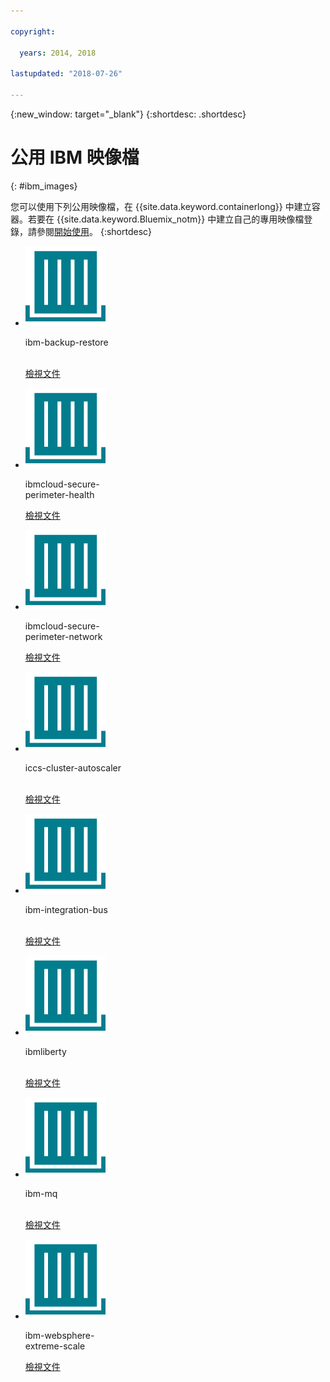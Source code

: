 ```yaml
---

copyright:

  years: 2014, 2018

lastupdated: "2018-07-26"

---
```


{:new_window: target="_blank"}
{:shortdesc: .shortdesc}

# 公用 IBM 映像檔
{: #ibm_images}

您可以使用下列公用映像檔，在 {{site.data.keyword.containerlong}} 中建立容器。若要在 {{site.data.keyword.Bluemix_notm}} 中建立自己的專用映像檔登錄，請參閱[開始使用](/docs/services/Registry/index.html)。
{:shortdesc}


<ul class="runtimeIconList">
<li>
<p class="runtimeIcon"><img src="images/container-image_ibm.svg" alt="如需 ibm-backup-restore 映像檔的相關資訊，請參閱文件。"></p>
<p class="runtimeTitle">ibm-backup-restore<br /> <br /></p>
<p class="runtimeLink"><a format="html" href="/docs/services/RegistryImages/ibm-backup-restore/index.html" scope="peer" title="如需 ibm-backup-restore 映像檔的相關資訊，請參閱文件。">檢視文件</a></p>
</li>
  
<li>
<p class="runtimeIcon"><img src="images/container-image_ibm.svg" alt="您可以使用 ibmcloud-secure-perimeter-health 映像檔來掃描及報告 IBM Cloud 基礎架構網路內的公開路線。"></p>
<p class="runtimeTitle">ibmcloud-secure-<br />perimeter-health</p>
<p class="runtimeLink"><a format="html"
href="/docs/services/RegistryImages/ibmcloud-secure-perimeter-health/index.html" scope="peer"
 title="您可以使用 ibmcloud-secure-perimeter-health 映像檔來掃描及報告 IBM Cloud 基礎架構網路內的公開路線。">檢視文件</a></p>
</li>

<li>
<p class="runtimeIcon"><img src="images/container-image_ibm.svg" alt="您可以使用 ibmcloud-secure-perimeter-network 映像檔來套用 Secure Perimeter Segment 的 Vyatta 配置。"></p>
<p class="runtimeTitle">ibmcloud-secure-<br />perimeter-network</p>
<p class="runtimeLink"><a format="html"
href="/docs/services/RegistryImages/ibmcloud-secure-perimeter-network/index.html" scope="peer"
 title="您可以使用 ibmcloud-secure-perimeter-network 映像檔來套用 Secure Perimeter Segment 的 Vyatta 配置。">檢視文件</a></p>
</li>

<li>
<p class="runtimeIcon"><img src="images/container-image_ibm.svg" alt="您可以使用 iccs-cluster-autoscaler 映像檔，在 {{site.data.keyword.Bluemix_notm}} 上根據您配置的原則，自動擴充 Kubernetes 叢集。"></p>
<p class="runtimeTitle">iccs-cluster-autoscaler<br /> <br /></p>
<p class="runtimeLink"><a format="html"
href="/docs/services/RegistryImages/ibm-cluster-autoscaler/index.html" scope="peer"
 title="您可以使用 iccs-cluster-autoscaler 映像檔，在 {{site.data.keyword.Bluemix_notm}} 上根據您配置的原則，自動擴充 Kubernetes 叢集。">檢視文件</a></p>
</li>

<li>
<p class="runtimeIcon"><img src="images/container-image_ibm.svg" alt="在建立整合解決方案之後，您可以使用 ibm-integration-bus 映像檔，在 {{site.data.keyword.Bluemix_notm}} 中佈建單一容器。然後，您可以使用 Web 使用者介面或從終端機，將整合解決方案部署至這個容器。"></p>
<p class="runtimeTitle">ibm-integration-bus<br /> <br /></p>
<p class="runtimeLink"><a format="html" href="/docs/services/RegistryImages/ibm-integration-bus/index.html" scope="peer" title="在建立整合解決方案之後，您可以使用 ibm-integration-bus 映像檔，在 {{site.data.keyword.Bluemix_notm}} 中佈建單一容器。然後，您可以使用 Web 使用者介面或從終端機，將整合解決方案部署至這個容器。">檢視文件</a></p>
</li>

<li>
<p class="runtimeIcon"><img src="images/container-image_ibm.svg" alt="您可以使用 ibmliberty 映像檔作為母項，在 IBM WebSphere Application Server Liberty 容器中自行建立映像檔，並部署自己的 Java 型 WAR、EAR 或 OSGi 應用程式。"></p>
<p class="runtimeTitle">ibmliberty<br /> <br /></p>
<p class="runtimeLink"><a format="html" href="/docs/services/RegistryImages/ibmliberty/index.html" scope="peer" title="您可以使用 ibmliberty 映像檔作為母項，在 IBM WebSphere Application Server Liberty 容器中自行建立映像檔，並部署自己的 Java 型 WAR、EAR 或 OSGi 應用程式。">檢視文件</a></p>
</li>

<li>
<p class="runtimeIcon"><img src="images/container-image_ibm.svg" alt="如需 ibm-mq 映像檔的相關資訊，請參閱文件。"></p>
<p class="runtimeTitle">ibm-mq<br /> <br /></p>
<p class="runtimeLink"><a format="html" href="/docs/services/RegistryImages/ibm-mq/index.html" scope="peer" title="如需 ibm-mq 映像檔的相關資訊，請參閱文件。">檢視文件</a></p>
</li>

<li>
<p class="runtimeIcon"><img src="images/container-image_ibm.svg" alt="您可以使用 ibm-websphere-extreme-scale 映像檔，支援 eXtremeScale 分散式快取伺服器，藉由從 Liberty {{site.data.keyword.cloud_notm}} 用戶端應用程式連接至快取伺服器，來執行分散式快取使用案例（例如簡單、階段作業及動態快取）。"></p>
<p class="runtimeTitle">ibm-websphere-<br />extreme-scale</p>
<p class="runtimeLink"><a format="html"
href="/docs/services/RegistryImages/ibm-websphere-extreme-scale/index.html" scope="peer"
 title="您可以使用 ibm-websphere-extreme-scale 映像檔，支援 eXtremeScale 分散式快取伺服器，藉由從 Liberty {{site.data.keyword.Bluemix_notm}} 用戶端應用程式連接至快取伺服器，來執行分散式快取使用案例（例如簡單、階段作業及動態快取）。">檢視文件</a></p>
</li></ul>
